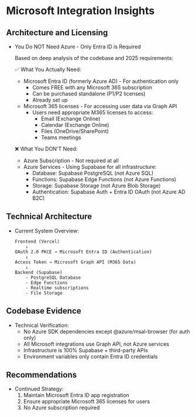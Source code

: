 # Microsoft Integration Insights

## Architecture and Licensing

- You Do NOT Need Azure - Only Entra ID is Required

  Based on deep analysis of the codebase and 2025 requirements:

  ✅ What You Actually Need:
  - Microsoft Entra ID (formerly Azure AD) - For authentication only
    - Comes FREE with any Microsoft 365 subscription
    - Can be purchased standalone (P1/P2 licenses)
    - Already set up
  - Microsoft 365 licenses - For accessing user data via Graph API
    - Users need appropriate M365 licenses to access:
      - Email (Exchange Online)
      - Calendar (Exchange Online)
      - Files (OneDrive/SharePoint)
      - Teams meetings

  ❌ What You DON'T Need:
  - Azure Subscription - Not required at all
  - Azure Services - Using Supabase for all infrastructure:
    - Database: Supabase PostgreSQL (not Azure SQL)
    - Functions: Supabase Edge Functions (not Azure Functions)
    - Storage: Supabase Storage (not Azure Blob Storage)
    - Authentication: Supabase Auth + Entra ID OAuth (not Azure AD B2C)

## Technical Architecture

- Current System Overview:
  ```
  Frontend (Vercel)
      ↓
  OAuth 2.0 PKCE → Microsoft Entra ID (Authentication)
      ↓
  Access Token → Microsoft Graph API (M365 Data)
      ↓
  Backend (Supabase)
      - PostgreSQL Database
      - Edge Functions
      - Realtime subscriptions
      - File Storage
  ```

## Codebase Evidence

- Technical Verification:
  - No Azure SDK dependencies except @azure/msal-browser (for auth only)
  - All Microsoft integrations use Graph API, not Azure services
  - Infrastructure is 100% Supabase + third-party APIs
  - Environment variables only contain Entra ID credentials

## Recommendations

- Continued Strategy:
  1. Maintain Microsoft Entra ID app registration
  2. Ensure appropriate Microsoft 365 licenses for users
  3. No Azure subscription required